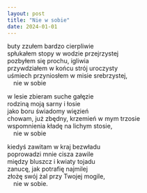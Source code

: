 ```yaml
---
layout: post
title: "Nie w sobie"
date: 2024-01-01
---
```


buty zzułem bardzo cierpliwie  
spłukałem stopy w wodzie przejrzystej  
pozbyłem się prochu, igliwia  
przywdziałem w końcu strój uroczysty  
uśmiech przyniosłem w misie srebrzystej,  
&emsp;nie w sobie

w lesie zbieram suche gałęzie  
rodziną moją sarny i łosie  
jako boru świadomy więzień  
chowam, już zbędny, krzemień w mym trzosie  
wspomnienia kładę na lichym stosie,  
&emsp;nie w sobie

kiedyś zawitam w kraj bezwładu  
poprowadzi mnie cisza zawile  
między bluszcz i kwiaty tojadu  
zanucę, jak potrafię najmilej  
złożę swój żal przy Twojej mogile,  
&emsp;nie w sobie.